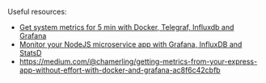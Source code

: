 Useful resources:
 - [Get system metrics for 5 min with Docker, Telegraf, Influxdb and Grafana](https://towardsdatascience.com/get-system-metrics-for-5-min-with-docker-telegraf-influxdb-and-grafana-97cfd957f0ac)
 - [Monitor your NodeJS microservice app with Grafana, InfluxDB and StatsD](https://medium.com/@jcbaey/your-nodejs-app-deserves-grafana-influxdb-and-statsd-f61d506bdb7e)
 - https://medium.com/@chamerling/getting-metrics-from-your-express-app-without-effort-with-docker-and-grafana-ac8f6c42cbfb